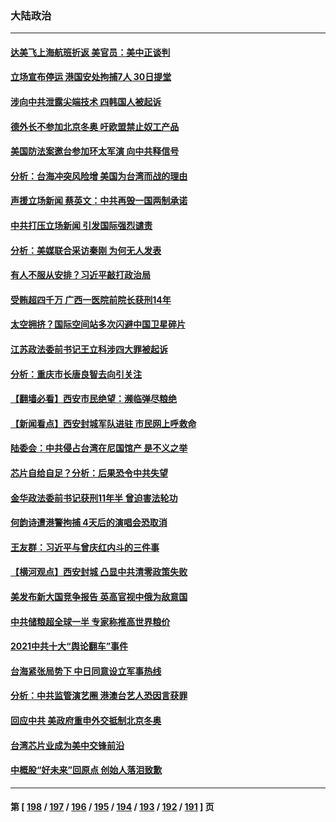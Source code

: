 ### 大陆政治
---
#### [达美飞上海航班折返 美官员：美中正谈判](../../pages/ncid277/n13467254.md) 
#### [立场宣布停运 港国安处拘捕7人 30日提堂](../../pages/ncid277/n13467296.md) 
#### [涉向中共泄露尖端技术 四韩国人被起诉](../../pages/ncid277/n13467308.md) 
#### [德外长不参加北京冬奥 吁欧盟禁止奴工产品](../../pages/ncid277/n13467302.md) 
#### [美国防法案邀台参加环太军演 向中共释信号](../../pages/ncid277/n13467152.md) 
#### [分析：台海冲突风险增 美国为台湾而战的理由](../../pages/ncid277/n13466466.md) 
#### [声援立场新闻 蔡英文：中共再毁一国两制承诺](../../pages/ncid277/n13466951.md) 
#### [中共打压立场新闻 引发国际强烈谴责](../../pages/ncid277/n13466962.md) 
#### [分析：美媒联合采访秦刚 为何无人发表](../../pages/ncid277/n13466347.md) 
#### [有人不服从安排？习近平敲打政治局](../../pages/ncid277/n13466467.md) 
#### [受贿超四千万 广西一医院前院长获刑14年](../../pages/ncid277/n13466448.md) 
#### [太空拥挤？国际空间站多次闪避中国卫星碎片](../../pages/ncid277/n13465630.md) 
#### [江苏政法委前书记王立科涉四大罪被起诉](../../pages/ncid277/n13466062.md) 
#### [分析：重庆市长唐良智去向引关注](../../pages/ncid277/n13465641.md) 
#### [【翻墙必看】西安市民绝望：濒临弹尽粮绝](../../pages/ncid277/n13465875.md) 
#### [【新闻看点】西安封城军队进驻 市民网上呼救命](../../pages/ncid277/n13464908.md) 
#### [陆委会：中共侵占台湾在尼国馆产 是不义之举](../../pages/ncid277/n13465627.md) 
#### [芯片自给自足？分析：后果恐令中共失望](../../pages/ncid277/n13465242.md) 
#### [金华政法委前书记获刑11年半 曾迫害法轮功](../../pages/ncid277/n13465586.md) 
#### [何韵诗遭港警拘捕 4天后的演唱会恐取消](../../pages/ncid277/n13465567.md) 
#### [王友群：习近平与曾庆红内斗的三件事](../../pages/ncid277/n13465503.md) 
#### [【横河观点】西安封城 凸显中共清零政策失败](../../pages/ncid277/n13465359.md) 
#### [美发布新大国竞争报告 英高官视中俄为敌意国](../../pages/ncid277/n13465224.md) 
#### [中共储粮超全球一半 专家称推高世界粮价](../../pages/ncid277/n13465182.md) 
#### [2021中共十大“舆论翻车”事件](../../pages/ncid277/n13465065.md) 
#### [台海紧张局势下 中日同意设立军事热线](../../pages/ncid277/n13465084.md) 
#### [分析：中共监管演艺圈 港澳台艺人恐因言获罪](../../pages/ncid277/n13464405.md) 
#### [回应中共 美政府重申外交抵制北京冬奥](../../pages/ncid277/n13465022.md) 
#### [台湾芯片业成为美中交锋前沿](../../pages/ncid277/n13464574.md) 
#### [中概股“好未来”回原点 创始人落泪致歉](../../pages/ncid277/n13464863.md) 

---
#### 第 [ [198](./198.md) / [197](./197.md) / [196](./196.md) / [195](./195.md) / [194](./194.md) / [193](./193.md) / [192](./192.md) / [191](./191.md) ] 页
